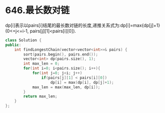 # 646.最长数对链

dp[i]表示以pairs[i]结尾的最长数对链的长度,递推关系式为:dp[i]=max{dp[j]+1}(0<=j<=i-1, pairs[j][1]<pairs[i][0]).

```cpp
class Solution {
public:
    int findLongestChain(vector<vector<int>>& pairs) {
        sort(pairs.begin(), pairs.end());
        vector<int> dp(pairs.size(), 1);
        int max_len = 0;
        for(int i=0; i<pairs.size(); i++){
            for(int j=0; j<i; j++)
                if(pairs[j][1] < pairs[i][0])
                    dp[i] = max(dp[i], dp[j]+1);
            max_len = max(max_len, dp[i]);
        }
        return max_len;
    }
};
```
